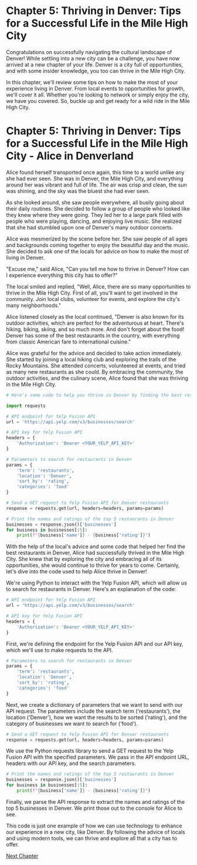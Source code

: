 # Chapter 5: Thriving in Denver: Tips for a Successful Life in the Mile High City

Congratulations on successfully navigating the cultural landscape of Denver! While settling into a new city can be a challenge, you have now arrived at a new chapter of your life. Denver is a city full of opportunities, and with some insider knowledge, you too can thrive in the Mile High City. 

In this chapter, we'll review some tips on how to make the most of your experience living in Denver. From local events to opportunities for growth, we'll cover it all. Whether you're looking to network or simply enjoy the city, we have you covered. So, buckle up and get ready for a wild ride in the Mile High City.
# Chapter 5: Thriving in Denver: Tips for a Successful Life in the Mile High City - Alice in Denverland

Alice found herself transported once again, this time to a world unlike any she had ever seen. She was in Denver, the Mile High City, and everything around her was vibrant and full of life. The air was crisp and clean, the sun was shining, and the sky was the bluest she had ever seen. 

As she looked around, she saw people everywhere, all busily going about their daily routines. She decided to follow a group of people who looked like they knew where they were going. They led her to a large park filled with people who were playing, dancing, and enjoying live music. She realized that she had stumbled upon one of Denver's many outdoor concerts.

Alice was mesmerized by the scene before her. She saw people of all ages and backgrounds coming together to enjoy the beautiful day and the music. She decided to ask one of the locals for advice on how to make the most of living in Denver.

"Excuse me," said Alice, "Can you tell me how to thrive in Denver? How can I experience everything this city has to offer?"

The local smiled and replied, "Well, Alice, there are so many opportunities to thrive in the Mile High City. First of all, you'll want to get involved in the community. Join local clubs, volunteer for events, and explore the city's many neighborhoods."

Alice listened closely as the local continued, "Denver is also known for its outdoor activities, which are perfect for the adventurous at heart. There's hiking, biking, skiing, and so much more. And don't forget about the food! Denver has some of the best restaurants in the country, with everything from classic American fare to international cuisine."

Alice was grateful for the advice and decided to take action immediately. She started by joining a local hiking club and exploring the trails of the Rocky Mountains. She attended concerts, volunteered at events, and tried as many new restaurants as she could. By embracing the community, the outdoor activities, and the culinary scene, Alice found that she was thriving in the Mile High City.

```python
# Here's some code to help you thrive in Denver by finding the best restaurants to try:

import requests

# API endpoint for Yelp Fusion API
url = 'https://api.yelp.com/v3/businesses/search'

# API key for Yelp Fusion API
headers = {
    'Authorization': 'Bearer <YOUR_YELP_API_KEY>'
}

# Parameters to search for restaurants in Denver
params = {
    'term': 'restaurants',
    'location': 'Denver',
    'sort_by': 'rating',
    'categories': 'food'
}

# Send a GET request to Yelp Fusion API for Denver restaurants
response = requests.get(url, headers=headers, params=params)

# Print the names and ratings of the top 5 restaurants in Denver
businesses = response.json()['businesses']
for business in businesses[:5]:
    print(f"{business['name']} - {business['rating']}")
``` 

With the help of the local's advice and some code that helped her find the best restaurants in Denver, Alice had successfully thrived in the Mile High City. She knew that by exploring the city and embracing all of its opportunities, she would continue to thrive for years to come.
Certainly, let's dive into the code used to help Alice thrive in Denver!

We're using Python to interact with the Yelp Fusion API, which will allow us to search for restaurants in Denver. Here's an explanation of the code:

```python
# API endpoint for Yelp Fusion API
url = 'https://api.yelp.com/v3/businesses/search'

# API key for Yelp Fusion API
headers = {
    'Authorization': 'Bearer <YOUR_YELP_API_KEY>'
}
```

First, we're defining the endpoint for the Yelp Fusion API and our API key, which we'll use to make requests to the API.

```python
# Parameters to search for restaurants in Denver
params = {
    'term': 'restaurants',
    'location': 'Denver',
    'sort_by': 'rating',
    'categories': 'food'
}
```

Next, we create a dictionary of parameters that we want to send with our API request. The parameters include the search term ('restaurants'), the location ('Denver'), how we want the results to be sorted ('rating'), and the category of businesses we want to search for ('food').

```python
# Send a GET request to Yelp Fusion API for Denver restaurants
response = requests.get(url, headers=headers, params=params)
```

We use the Python requests library to send a GET request to the Yelp Fusion API with the specified parameters. We pass in the API endpoint URL, headers with our API key, and the search parameters.

```python
# Print the names and ratings of the top 5 restaurants in Denver
businesses = response.json()['businesses']
for business in businesses[:5]:
    print(f"{business['name']} - {business['rating']}")
```

Finally, we parse the API response to extract the names and ratings of the top 5 businesses in Denver. We print those out to the console for Alice to see.

This code is just one example of how we can use technology to enhance our experience in a new city, like Denver. By following the advice of locals and using modern tools, we can thrive and explore all that a city has to offer.


[Next Chapter](06_Chapter06.md)